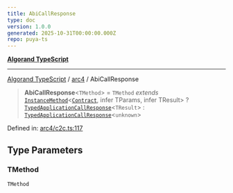 ```yaml
---
title: AbiCallResponse
type: doc
version: 1.0.0
generated: 2025-10-31T00:00:00.000Z
repo: puya-ts
---
```


[**Algorand TypeScript**](/reference/algorand-typescript/api/readme/)

---

[Algorand TypeScript](docs/_md/modules) / [arc4](docs/_md/arc4/README) / AbiCallResponse

> **AbiCallResponse**\<`TMethod`\> = `TMethod` _extends_ [`InstanceMethod`](/reference/algorand-typescript/api/arc4/-internal-/type-aliases/instancemethod/)\<[`Contract`](/reference/algorand-typescript/api/arc4/classes/contract/), infer TParams, infer TResult\> ? [`TypedApplicationCallResponse`](TypedApplicationCallResponse)\<`TResult`\> : [`TypedApplicationCallResponse`](TypedApplicationCallResponse)\<`unknown`\>

Defined in: [arc4/c2c.ts:117](https://github.com/algorandfoundation/puya-ts/blob/main/packages/algo-ts/src/arc4/c2c.ts#L117)

## Type Parameters

### TMethod

`TMethod`
